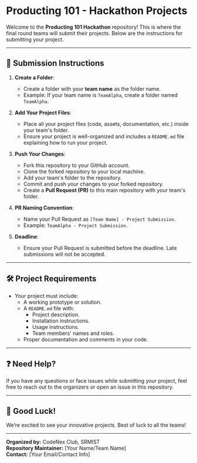 # Producting 101 - Hackathon Projects

Welcome to the **Producting 101 Hackathon** repository! This is where the final round teams will submit their projects. Below are the instructions for submitting your project.

---

## 📂 Submission Instructions

1. **Create a Folder**:
   - Create a folder with your **team name** as the folder name.
   - Example: If your team name is `TeamAlpha`, create a folder named `TeamAlpha`.

2. **Add Your Project Files**:
   - Place all your project files (code, assets, documentation, etc.) inside your team's folder.
   - Ensure your project is well-organized and includes a `README.md` file explaining how to run your project.

3. **Push Your Changes**:
   - Fork this repository to your GitHub account.
   - Clone the forked repository to your local machine.
   - Add your team's folder to the repository.
   - Commit and push your changes to your forked repository.
   - Create a **Pull Request (PR)** to this main repository with your team's folder.

4. **PR Naming Convention**:
   - Name your Pull Request as `[Team Name] - Project Submission`.
   - Example: `TeamAlpha - Project Submission`.

5. **Deadline**:
   - Ensure your Pull Request is submitted before the deadline. Late submissions will not be accepted.

---

## 🛠️ Project Requirements

- Your project must include:
  - A working prototype or solution.
  - A `README.md` file with:
    - Project description.
    - Installation instructions.
    - Usage instructions.
    - Team members' names and roles.
  - Proper documentation and comments in your code.

---

## ❓ Need Help?

If you have any questions or face issues while submitting your project, feel free to reach out to the organizers or open an issue in this repository.

---

## 🚀 Good Luck!

We’re excited to see your innovative projects. Best of luck to all the teams!

---

**Organized by:** CodeNex Club, SRMIST  
**Repository Maintainer:** [Your Name/Team Name]  
**Contact:** [Your Email/Contact Info]
